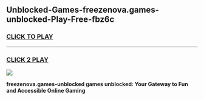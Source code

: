
## Unblocked-Games-freezenova.games-unblocked-Play-Free-fbz6c
<h3>
<a href="https://premium76.site?title=freezenova.games-unblocked&ref=23A">CLICK TO PLAY</a></h3>
<hr>

<h3>
<a href="https://premium76.site?title=freezenova.games-unblocked&ref=23A">CLICK 2 PLAY</a>
  
</h3>

<a href="https://premium76.site?title=freezenova.games-unblocked&ref=23A"><img src="https://clearcache.store/games.png"></a>


**freezenova.games-unblocked games unblocked: Your Gateway to Fun and Accessible Online Gaming**

